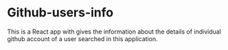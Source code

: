 # Github-users-info
This is a React app with gives the information about the details of individual github account of a user searched in this application.
